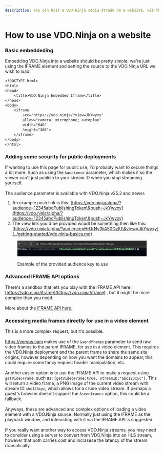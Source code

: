 ```yaml
---
description: You can host a VDO.Ninja media stream on a website, via the IFRAME API
---
```


# How to use VDO.Ninja on a website

### Basic embeddeding

Embedding VDO.NInja into a website should be pretty simple; we're just using the IFRAME element and setting the source to the VDO.Ninja URL we wish to load

```
<!DOCTYPE html>
<html>
<head>
    <title>VDO.Ninja Embedded Iframe</title>
</head>
<body>
    <iframe 
        src="https://vdo.ninja/?view=JkYwyxy" 
        allow="camera; microphone; autoplay" 
        width="640" 
        height="360">
    </iframe>
</body>
</html>
```

### Adding some security for public deployments

If wanting to use this page for public use, I'd probably want to secure things a bit more.  Such as using the `&audience` parameter, which makes it so the viewer can't just publish to your stream ID when you stop streaming yourself. \
\
The audience parameter is available with VDO.Ninja v25.2 and newer.

1. An example push link is this: [https://vdo.ninja/alpha/?audience=12345abcPublishingToken\&push=JkYwyxy](https://vdo.ninja/alpha/?audience=12345abcPublishingToken\&push=JkYwyxy)
2. The view link you'd be provided woudl be something then like this: [https://vdo.ninja/alpha/?audience=HrDrNy3jiA50QzlU\&view=JkYwyxy](../getting-started/vdo.ninja-basics.md)

<figure><img src="../.gitbook/assets/image (241).png" alt=""><figcaption><p>Example of the provided audience key to use</p></figcaption></figure>

### Advanced IFRAME API options

There's a sandbox that lets you play with the IFRAME API here: [https://vdo.ninja/iframe](https://vdo.ninja/iframe) , but it might be more complex than you need.\
\
More about the[ IFRAME API here.](how-to-use-vdo.ninja-on-a-website.md#advanced-iframe-api-options)

### Accessing media frames directly for use in a video element

This is a more complex request, but it's possible.\
\
https://versus.cam makes use of the `&sendframes` parameter to send raw video frames to the parent IFRAME, for use in a video element. This requires the VDO.Ninja deployment and the parent frame to share the same site origins, however depending on how you want the domains to appear, this could require some fancy request header manipulation, etc.\
\
Another easier option is to use the IFRAME API to make a request using `getVideoFrame`, such as: `{getVideoFrame:true, streamID:"abc123xyc"}`.  This will return a video frame, a PNG image of the current video stream with stream ID `abc123xyc`, which allows for a crude video stream. If perhaps a guest's browser doesn't support the `&sendframes` option, this could be a fallback.\
\
Anyways, these are advanced and complex options of loading a video element with a VDO.Ninja source. Normally just using the IFRAME as the playback window, and interacting with it via the IFRAME API is suggested.\
\
If you really want another way to access VDO.Ninja streams,  you may need to consider using a server to convert from VDO.Ninja into an HLS stream, however that both carries cost and incrasese the latency of the stream dramatically.
